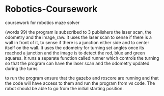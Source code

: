 # Robotics-Coursework
coursework for robotics maze solver

(words 99)
the program is subscribed to 3 publishers the laser scan, the odometry and the image_raw. It uses the laser scan to sense if there is a wall in front of it, to sense if there is a junction either side and to center itself on the wall. It uses the odometry for turning set angles once its reached a junction and the image is to detect the red, blue and green squares. It runs a separate function called runner which controls the turning so that the program can have the laser scan and the odometry updated during the turns

to run the program ensure that the gazebo and roscore are running and that the code will have access to them and run the program from vs code. The robot should be able to go from the initial starting position.

